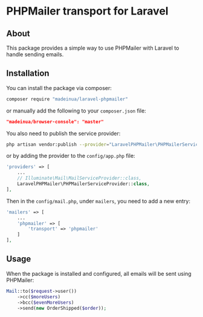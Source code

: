 # PHPMailer transport for Laravel

## About

This package provides a simple way to use PHPMailer with Laravel to handle sending emails.

## Installation

You can install the package via composer:

```bash
composer require "madeinua/laravel-phpmailer"
```

or manually add the following to your `composer.json` file:

```json
"madeinua/browser-console": "master"
```

You also need to publish the service provider:

```bash
php artisan vendor:publish --provider="LaravelPHPMailer\PHPMailerServiceProvider" --tag="transporter-config"
```

or by adding the provider to the `config/app.php` file:

```php
'providers' => [
    ...
    // Illuminate\Mail\MailServiceProvider::class,
    LaravelPHPMailer\PHPMailerServiceProvider::class,
],
```

Then in the `config/mail.php`, under `mailers`, you need to add a new entry:

```php
'mailers' => [
    ...
    'phpmailer' => [
        'transport' => 'phpmailer'
    ]
],
```

## Usage

When the package is installed and configured, all emails will be sent using PHPMailer:

```php
Mail::to($request->user())
    ->cc($moreUsers)
    ->bcc($evenMoreUsers)
    ->send(new OrderShipped($order));
```